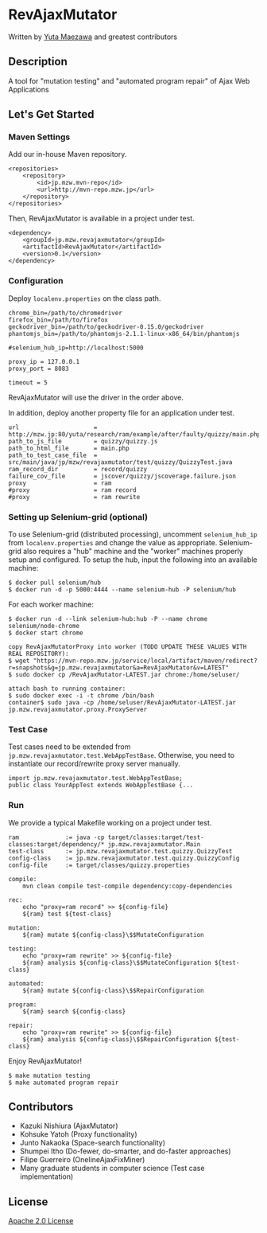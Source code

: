 # RevAjaxMutator
Written by [Yuta Maezawa](http://mzw.jp) and greatest contributors

## Description
A tool for "mutation testing" and "automated program repair" of Ajax Web Applications

## Let's Get Started

### Maven Settings
Add our in-house Maven repository.
```
<repositories>
	<repository>
		<id>jp.mzw.mvn-repo</id>
		<url>http://mvn-repo.mzw.jp</url>
	</repository>
</repositories>
```
Then, RevAjaxMutator is available in a project under test.
```
<dependency>
	<groupId>jp.mzw.revajaxmutator</groupId>
	<artifactId>RevAjaxMutator</artifactId>
	<version>0.1</version>
</dependency>
```

### Configuration
Deploy ``localenv.properties`` on the class path.
```
chrome_bin=/path/to/chromedriver
firefox_bin=/path/to/firefox
geckodriver_bin=/path/to/geckodriver-0.15.0/geckodriver
phantomjs_bin=/path/to/phantomjs-2.1.1-linux-x86_64/bin/phantomjs

#selenium_hub_ip=http://localhost:5000

proxy_ip = 127.0.0.1
proxy_port = 8083

timeout = 5
``` 
RevAjaxMutator will use the driver in the order above.

In addition, deploy another property file for an application under test.
```
url 					= http://mzw.jp:80/yuta/research/ram/example/after/faulty/quizzy/main.php
path_to_js_file 		= quizzy/quizzy.js
path_to_html_file 		= main.php
path_to_test_case_file 	= src/main/java/jp/mzw/revajaxmutator/test/quizzy/QuizzyTest.java
ram_record_dir			= record/quizzy
failure_cov_file 		= jscover/quizzy/jscoverage.failure.json
proxy					= ram
#proxy					= ram record
#proxy					= ram rewrite
```

### Setting up Selenium-grid (optional)
To use Selenium-grid (distributed processing), uncomment ``selenium_hub_ip`` from ``localenv.properties`` and change the value as appropriate.
Selenium-grid also requires a "hub" machine and the "worker" machines properly setup and configured.
To setup the hub, input the following into an available machine:
```
$ docker pull selenium/hub
$ docker run -d -p 5000:4444 --name selenium-hub -P selenium/hub
```
For each worker machine:
```
$ docker run -d --link selenium-hub:hub -P --name chrome selenium/node-chrome
$ docker start chrome

copy RevAjaxMutatorProxy into worker (TODO UPDATE THESE VALUES WITH REAL REPOSITORY):
$ wget "https://mvn-repo.mzw.jp/service/local/artifact/maven/redirect?r=snapshots&g=jp.mzw.revajaxmutator&a=RevAjaxMutator&v=LATEST"
$ sudo docker cp /RevAjaxMutator-LATEST.jar chrome:/home/seluser/

attach bash to running container:
$ sudo docker exec -i -t chrome /bin/bash
container$ sudo java -cp /home/seluser/RevAjaxMutator-LATEST.jar jp.mzw.revajaxmutator.proxy.ProxyServer
```

### Test Case
Test cases need to be extended from ``jp.mzw.revajaxmutator.test.WebAppTestBase``.
Otherwise, you need to instantiate our record/rewrite proxy server manually.
```
import jp.mzw.revajaxmutator.test.WebAppTestBase;
public class YourAppTest extends WebAppTestBase {...
```

### Run
We provide a typical Makefile working on a project under test.
```
ram				:= java -cp target/classes:target/test-classes:target/dependency/* jp.mzw.revajaxmutator.Main
test-class		:= jp.mzw.revajaxmutator.test.quizzy.QuizzyTest
config-class	:= jp.mzw.revajaxmutator.test.quizzy.QuizzyConfig
config-file 	:= target/classes/quizzy.properties

compile:
	mvn clean compile test-compile dependency:copy-dependencies
	
rec:
	echo "proxy=ram record" >> ${config-file}
	${ram} test ${test-class}
	
mutation:
	${ram} mutate ${config-class}\$$MutateConfiguration
	
testing:
	echo "proxy=ram rewrite" >> ${config-file}
	${ram} analysis ${config-class}\$$MutateConfiguration ${test-class}
	
automated:
	${ram} mutate ${config-class}\$$RepairConfiguration
	
program:
	${ram} search ${config-class}

repair:
	echo "proxy=ram rewrite" >> ${config-file}
	${ram} analysis ${config-class}\$$RepairConfiguration ${test-class}
```

Enjoy RevAjaxMutator!
```
$ make mutation testing
$ make automated program repair
```

## Contributors
- Kazuki Nishiura (AjaxMutator)
- Kohsuke Yatoh (Proxy functionality)
- Junto Nakaoka (Space-search functionality)
- Shumpei Itho (Do-fewer, do-smarter, and do-faster approaches)
- Filipe Guerreiro (OnelineAjaxFixMiner)
- Many graduate students in computer science (Test case implementation)

## License
[Apache 2.0 License](blob/master/LICENSE)
